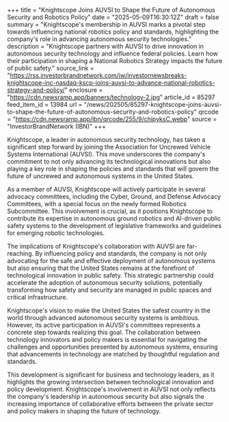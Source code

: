 +++
title = "Knightscope Joins AUVSI to Shape the Future of Autonomous Security and Robotics Policy"
date = "2025-05-09T16:30:12Z"
draft = false
summary = "Knightscope's membership in AUVSI marks a pivotal step towards influencing national robotics policy and standards, highlighting the company's role in advancing autonomous security technologies."
description = "Knightscope partners with AUVSI to drive innovation in autonomous security technology and influence federal policies. Learn how their participation in shaping a National Robotics Strategy impacts the future of public safety."
source_link = "https://rss.investorbrandnetwork.com/iw/investornewsbreaks-knightscope-inc-nasdaq-kscp-joins-auvsi-to-advance-national-robotics-strategy-and-policy/"
enclosure = "https://cdn.newsramp.app/banners/technology-2.jpg"
article_id = 85297
feed_item_id = 13984
url = "/news/202505/85297-knightscope-joins-auvsi-to-shape-the-future-of-autonomous-security-and-robotics-policy"
qrcode = "https://cdn.newsramp.app/ibn/qrcode/255/9/chipyksC.webp"
source = "InvestorBrandNetwork (IBN)"
+++

<p>Knightscope, a leader in autonomous security technology, has taken a significant step forward by joining the Association for Uncrewed Vehicle Systems International (AUVSI). This move underscores the company's commitment to not only advancing its technological innovations but also playing a key role in shaping the policies and standards that will govern the future of uncrewed and autonomous systems in the United States.</p><p>As a member of AUVSI, Knightscope will actively participate in several advocacy committees, including the Cyber, Ground, and Defense Advocacy Committees, with a special focus on the newly formed Robotics Subcommittee. This involvement is crucial, as it positions Knightscope to contribute its expertise in autonomous ground robotics and AI-driven public safety systems to the development of legislative frameworks and guidelines for emerging robotic technologies.</p><p>The implications of Knightscope's collaboration with AUVSI are far-reaching. By influencing policy and standards, the company is not only advocating for the safe and effective deployment of autonomous systems but also ensuring that the United States remains at the forefront of technological innovation in public safety. This strategic partnership could accelerate the adoption of autonomous security solutions, potentially transforming how safety and security are managed in public spaces and critical infrastructure.</p><p>Knightscope's vision to make the United States the safest country in the world through advanced autonomous security systems is ambitious. However, its active participation in AUVSI's committees represents a concrete step towards realizing this goal. The collaboration between technology innovators and policy makers is essential for navigating the challenges and opportunities presented by autonomous systems, ensuring that advancements in technology are matched by thoughtful regulation and standards.</p><p>This development is significant for business and technology leaders, as it highlights the growing intersection between technological innovation and policy development. Knightscope's involvement in AUVSI not only reflects the company's leadership in autonomous security but also signals the increasing importance of collaborative efforts between the private sector and policy makers in shaping the future of technology.</p>